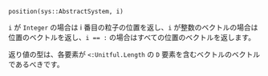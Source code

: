```
position(sys::AbstractSystem, i)
```

`i` が `Integer` の場合は i 番目の粒子の位置を返し、`i` が整数のベクトルの場合は位置のベクトルを返し、`i == :` の場合はすべての位置のベクトルを返します。

返り値の型は、各要素が `<:Unitful.Length` の `D` 要素を含むベクトルのベクトルであるべきです。
